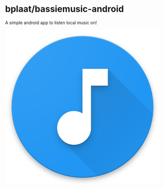 # bplaat/bassiemusic-android
A simple android app to listen local music on!

![Logo](web_hi_res_512.png)
